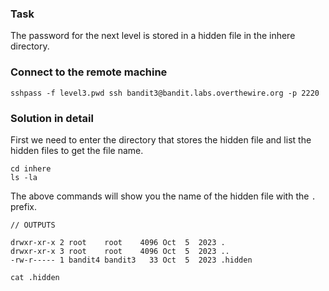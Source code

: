 ### Task

The password for the next level is stored in a hidden file in the inhere directory.

### Connect to the remote machine

```
sshpass -f level3.pwd ssh bandit3@bandit.labs.overthewire.org -p 2220
```

### Solution in detail

First we need to enter the directory that stores the hidden file and list the hidden files to get the file name.

```
cd inhere
ls -la
```

The above commands will show you the name of the hidden file with the `.` prefix.

```
// OUTPUTS

drwxr-xr-x 2 root    root    4096 Oct  5  2023 .
drwxr-xr-x 3 root    root    4096 Oct  5  2023 ..
-rw-r----- 1 bandit4 bandit3   33 Oct  5  2023 .hidden
```

```
cat .hidden
```
